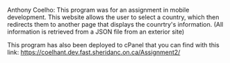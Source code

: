 Anthony Coelho:
This program was for an assignment in mobile development. This website allows the user to select a country, which then redirects them to another page that displays the counrtry's information. (All information is retrieved from a JSON file from an exterior site)

This program has also been deployed to cPanel that you can find with this link: https://coelhant.dev.fast.sheridanc.on.ca/Assignment2/ 
